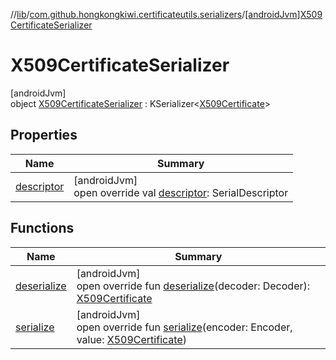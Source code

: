 //[lib](../../../index.md)/[com.github.hongkongkiwi.certificateutils.serializers](../index.md)/[[androidJvm]X509CertificateSerializer](index.md)

# X509CertificateSerializer

[androidJvm]\
object [X509CertificateSerializer](index.md) : KSerializer&lt;[X509Certificate](https://developer.android.com/reference/kotlin/java/security/cert/X509Certificate.html)&gt;

## Properties

| Name | Summary |
|---|---|
| [descriptor](descriptor.md) | [androidJvm]<br>open override val [descriptor](descriptor.md): SerialDescriptor |

## Functions

| Name | Summary |
|---|---|
| [deserialize](deserialize.md) | [androidJvm]<br>open override fun [deserialize](deserialize.md)(decoder: Decoder): [X509Certificate](https://developer.android.com/reference/kotlin/java/security/cert/X509Certificate.html) |
| [serialize](serialize.md) | [androidJvm]<br>open override fun [serialize](serialize.md)(encoder: Encoder, value: [X509Certificate](https://developer.android.com/reference/kotlin/java/security/cert/X509Certificate.html)) |
